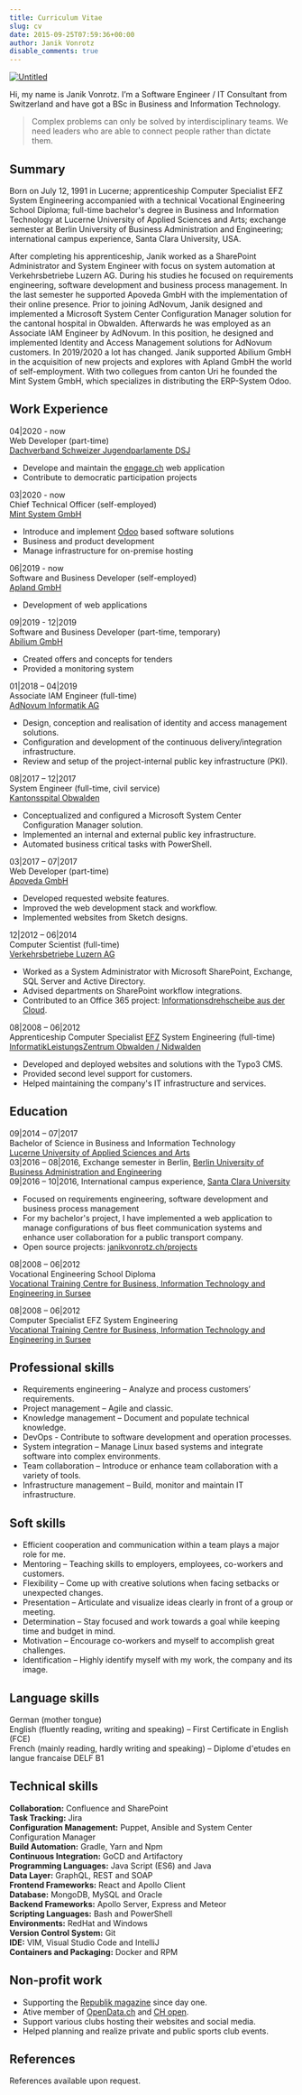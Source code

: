 ```yaml
---
title: Curriculum Vitae
slug: cv
date: 2015-09-25T07:59:36+00:00
author: Janik Vonrotz
disable_comments: true
---
```


[![Untitled](/images/me-cv.jpg)](/images/me-cv.jpg)

Hi, my name is Janik Vonrotz. I’m a Software Engineer / IT Consultant from Switzerland and have got a BSc in Business and Information Technology.

> Complex problems can only be solved by interdisciplinary teams. We need leaders who are able to connect people rather than dictate them.

## Summary

Born on July 12, 1991 in Lucerne; apprenticeship Computer Specialist EFZ System Engineering accompanied with a technical Vocational Engineering School Diploma; full-time bachelor's degree in Business and Information Technology at Lucerne University of Applied Sciences and Arts; exchange semester at Berlin University of Business Administration and Engineering; international campus experience, Santa Clara University, USA.

After completing his apprenticeship, Janik worked as a SharePoint Administrator and System Engineer with focus on system automation at Verkehrsbetriebe Luzern AG. During his studies he focused on requirements engineering, software development and business process management. In the last semester he supported Apoveda GmbH with the implementation of their online presence. Prior to joining AdNovum, Janik designed and implemented a Microsoft System Center Configuration Manager solution for the cantonal hospital in Obwalden. Afterwards he was employed as an Associate IAM Engineer by AdNovum. In this position, he designed and implemented Identity and Access Management solutions for AdNovum customers. In 2019/2020 a lot has changed. Janik supported Abilium GmbH in the acquisition of new projects and explores with Apland GmbH the world of self-employment. With two collegues from canton Uri he founded the Mint System GmbH, which specializes in distributing the ERP-System Odoo.

## Work Experience

04|2020 - now  
Web Developer (part-time)  
[Dachverband Schweizer Jugendparlamente DSJ
](https://www.dsj.ch/)

* Develope and maintain the [engage.ch](https://www.engage.ch/) web application
* Contribute to democratic participation projects

03|2020 - now  
Chief Technical Officer (self-employed)  
[Mint System GmbH](https://www.mint-system.ch/)

* Introduce and implement [Odoo](https://www.odoo.com) based software solutions
* Business and product development
* Manage infrastructure for on-premise hosting

06|2019 - now  
Software and Business Developer (self-employed)  
[Apland GmbH](https://apland.ch)  

* Development of web applications

09|2019 - 12|2019  
Software and Business Developer (part-time, temporary)  
[Abilium GmbH](https://abilium.com/)

* Created offers and concepts for tenders
* Provided a monitoring system

01|2018 – 04|2019  
Associate IAM Engineer (full-time)  
[AdNovum Informatik AG](https://www.adnovum.ch/)  

* Design, conception and realisation of identity and access management solutions.
* Configuration and development of the continuous delivery/integration infrastructure.
* Review and setup of the project-internal public key infrastructure (PKI).
<!-- * Integrate and deploy multi-stage project environments. -->

08|2017 – 12|2017  
System Engineer (full-time, civil service)  
[Kantonsspital Obwalden](https://ksow.ch)  

* Conceptualized and configured a Microsoft System Center Configuration Manager solution.
* Implemented an internal and external public key infrastructure.
* Automated business critical tasks with PowerShell.
<!-- * Helped migrating data from the obsolete software deployment and client management system. -->

03|2017 – 07|2017  
Web Developer (part-time)  
[Apoveda GmbH](https://www.apoveda.ch/)  

* Developed requested website features.
* Improved the web development stack and workflow.
* Implemented websites from Sketch designs.

12|2012 – 06|2014  
Computer Scientist (full-time)  
[Verkehrsbetriebe Luzern AG](http://www.vbl.ch/)  

* Worked as a System Administrator with Microsoft SharePoint, Exchange, SQL Server and Active Directory.
* Advised departments on SharePoint workflow integrations.
* Contributed to an Office 365 project: [Informationsdrehscheibe aus der Cloud](/wp-content/uploads/2015/09/Informationsdrehscheibe-aus-der-Cloud.pdf).
<!-- * Developed system automation solutions with PowerShell.  -->
<!-- * Built and maintained single sign-on services. -->

08|2008 – 06|2012  
Apprenticeship Computer Specialist [EFZ](https://de.wikipedia.org/wiki/Eidgen%C3%B6ssisches_F%C3%A4higkeitszeugnis) System Engineering (full-time)  
[InformatikLeistungsZentrum Obwalden / Nidwalden](http://www.ilz.info/)  

* Developed and deployed websites and solutions with the Typo3 CMS.
* Provided second level support for customers.
* Helped maintaining the company's IT infrastructure and services.

## Education

09|2014 – 07|2017  
Bachelor of Science in Business and Information Technology  
[Lucerne University of Applied Sciences and Arts](https://www.hslu.ch/)  
03|2016 – 08|2016, Exchange semester in Berlin, [Berlin University of Business Administration and Engineering](http://www.htw-berlin.de/)  
09|2016 – 10|2016, International campus experience, [Santa Clara University](https://www.scu.edu/)  

* Focused on requirements engineering, software development and business process management
* For my bachelor's project, I have implemented a web application to manage configurations of bus fleet communication systems and enhance user collaboration for a public transport company.
* Open source projects: [janikvonrotz.ch/projects](https://janikvonrotz.ch/projects)

08|2008 – 06|2012  
Vocational Engineering School Diploma  
[Vocational Training Centre for Business, Information Technology and Engineering in Sursee](https://beruf.lu.ch/berufsbildungszentren/bbzw)  

08|2008 – 06|2012  
Computer Specialist EFZ System Engineering  
[Vocational Training Centre for Business, Information Technology and Engineering in Sursee](https://beruf.lu.ch/berufsbildungszentren/bbzw)  

## Professional skills

* Requirements engineering – Analyze and process customers’ requirements.
* Project management – Agile and classic.
* Knowledge management – Document and populate technical knowledge.
* DevOps - Contribute to software development and operation processes.
* System integration – Manage Linux based systems and integrate software into complex environments.
* Team collaboration – Introduce or enhance team collaboration with a variety of tools.
* Infrastructure management – Build, monitor and maintain IT infrastructure.
<!-- * System automation – Automate processes and orchestrate server farms. -->

## Soft skills

* Efficient cooperation and communication within a team plays a major role for me.
* Mentoring – Teaching skills to employers, employees, co-workers and customers.
* Flexibility – Come up with creative solutions when facing setbacks or unexpected changes.
* Presentation – Articulate and visualize ideas clearly in front of a group or meeting.
* Determination – Stay focused and work towards a goal while keeping time and budget in mind.
* Motivation – Encourage co-workers and myself to accomplish great challenges.
* Identification – Highly identify myself with my work, the company and its image.

## Language skills

German (mother tongue)  
English (fluently reading, writing and speaking) – First Certificate in English (FCE)  
French (mainly reading, hardly writing and speaking) – Diplome d&#39;etudes en langue francaise DELF B1

## Technical skills

**Collaboration:** Confluence and SharePoint  
**Task Tracking:** Jira  
**Configuration Management:** Puppet, Ansible and System Center Configuration Manager  
**Build Automation:** Gradle, Yarn and Npm  
**Continuous Integration:** GoCD and Artifactory  
**Programming Languages:** Java Script (ES6) and Java  
**Data Layer:** GraphQL, REST and SOAP  
**Frontend Frameworks:** React and Apollo Client  
**Database:** MongoDB, MySQL and Oracle  
**Backend Frameworks:** Apollo Server, Express and Meteor  
**Scripting Languages:** Bash and PowerShell  
**Environments:** RedHat and Windows  
**Version Control System:** Git  
**IDE:** VIM, Visual Studio Code and IntelliJ  
**Containers and Packaging:** Docker and RPM

## Non-profit work

* Supporting the [Republik magazine](https://www.republik.ch) since day one.
* Ative member of [OpenData.ch](https://opendata.ch/) and [CH open](https://www.ch-open.ch/).
* Support various clubs hosting their websites and social media.
* Helped planning and realize private and public sports club events.

## References

References available upon request.